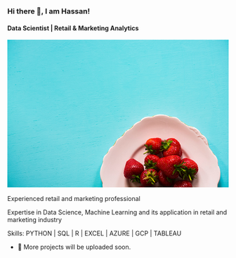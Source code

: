 ### Hi there 👋, I am Hassan!
#### Data Scientist | Retail & Marketing Analytics 
![Data Scientist | Retail & Marketing Analytics ](https://github.com/hanyhamdani/hanyhamdani/blob/main/portfolio-3.jpg)

Experienced retail and marketing professional

Expertise in Data Science, Machine Learning and its application in retail and marketing industry


Skills: PYTHON | SQL | R | EXCEL | AZURE | GCP | TABLEAU

- 🔭  More projects will be uploaded soon.







<!---
hanyhamdani/hanyhamdani is a ✨ special ✨ repository because its `README.md` (this file) appears on your GitHub profile.
You can click the Preview link to take a look at your changes.
--->
